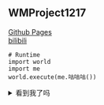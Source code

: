 ## WMProject1217
[Github Pages](https://wmproject1217.github.io/) <br />
[bilibili](https://space.bilibili.com/622974233) <br />

```python3
# Runtime
import world
import me
world.execute(me.咕咕咕())
```
<details>
<summary>看到我了吗</summary>

~~**还不快把star和follow给我交了**~~
</details>
